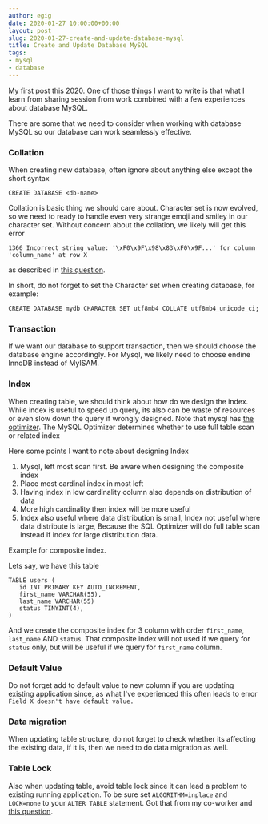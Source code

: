 ```yaml
---
author: egig
date: 2020-01-27 10:00:00+00:00
layout: post
slug: 2020-01-27-create-and-update-database-mysql
title: Create and Update Database MySQL
tags:
- mysql
- database
---
```


My first post this 2020. One of those things I want to write is that what I learn from sharing session from work
combined with a few experiences about database MySQL.

There are some that we need to consider when working with database MySQL so
our database can work seamlessly effective.

### Collation

When creating new database, often ignore about anything else except the short syntax
```shell
CREATE DATABASE <db-name>
```

Collation is basic thing we should care about. Character set is now evolved, so we need to
ready to handle even very strange emoji and smiley in our character set. Without concern
about the collation, we likely will get this error

```shell
1366 Incorrect string value: '\xF0\x9F\x98\x83\xF0\x9F...' for column 'column_name' at row X
```

as described in [this question](https://stackoverflow.com/questions/39463134/how-to-store-emoji-character-in-mysql-database).

In short, do not forget to set the Character set when creating database, for example:
```shell
CREATE DATABASE mydb CHARACTER SET utf8mb4 COLLATE utf8mb4_unicode_ci;
```

### Transaction

If we want our database to support transaction, then we should choose the database engine accordingly.
For Mysql, we likely need to choose endine InnoDB instead of MyISAM.

### Index

When creating table, we should think about how do we design the index. While index is useful
to speed up query, its also can be waste of resources or even slow down the query if wrongly
designed. Note that mysql has [the optimizer](https://dev.mysql.com/doc/internals/en/optimizer-code.html).
The MySQL Optimizer determines whether to use full table scan or related index

Here some points I want to note about designing Index
1. Mysql, left most scan first. Be aware when designing the composite index
2. Place most cardinal index in most left
3. Having index in low cardinality column also depends on distribution of data
4. More high cardinality then index will be more useful
5. Index also useful where data distribution is small, Index not useful  where data distribute is large,
   Because the SQL Optimizer will do full table scan instead if index for large distribution data.
   
Example for composite index.

Lets say, we have this table

```shell
TABLE users (
   id INT PRIMARY KEY AUTO_INCREMENT,
   first_name VARCHAR(55),
   last_name VARCHAR(55)
   status TINYINT(4),
)
```

And we create the composite index for 3 column with order `first_name`, `last_name` AND `status`.
That composite index will not used if we query for `status` only, but will be useful if we  query
for `first_name` column.

### Default Value
Do not forget add to default value to new column if you are updating
existing application since, as what I've experienced this often
leads to error `Field X doesn't have default value.`

### Data migration

When updating table structure, do not forget to check whether its affecting the existing data,
if it is, then we need to do data migration as well.

### Table Lock

Also when updating table, avoid table lock since it can lead a problem to existing running application.
To be sure set `ALGORITHM=inplace` and `LOCK=none` to your `ALTER TABLE` statement. Got that from my
co-worker and [this question](https://stackoverflow.com/questions/35424543/alter-table-without-locking-the-entire-table).
